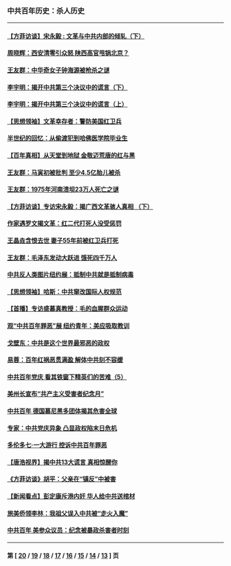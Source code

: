 ### 中共百年历史：杀人历史
---
#### [【方菲访谈】宋永毅 : 文革与中共内部的倾轧（下）](../../pages/nf1176106/n13486836.md?04120430) 
#### [周晓辉：西安清零引众怒 陕西高官甩锅北京？](../../pages/nf1176106/n13484627.md?04120430) 
#### [王友群：中华奇女子钟海源被枪杀之谜](../../pages/nf1176106/n13430555.md?04120430) 
#### [李宇明：揭开中共第三个决议中的谎言（下）](../../pages/nf1176106/n13389389.md?04120430) 
#### [李宇明：揭开中共第三个决议中的谎言（上）](../../pages/nf1176106/n13388697.md?04120430) 
#### [【思想领袖】文革幸存者：警防美国红卫兵](../../pages/nf1176106/n13339289.md?04120430) 
#### [半世纪的回忆：从偷渡犯到哈佛医学院毕业生](../../pages/nf1176106/n13345328.md?04120430) 
#### [【百年真相】从天堂到地狱 金敬迈荒唐的红与黑](../../pages/nf1176106/n13336995.md?04120430) 
#### [王友群：马寅初被批判 至少4.5亿胎儿被杀](../../pages/nf1176106/n13260313.md?04120430) 
#### [王友群：1975年河南溃坝23万人死亡之谜](../../pages/nf1176106/n13231576.md?04120430) 
#### [【方菲访谈】专访宋永毅：揭广西文革骇人真相 （下）](../../pages/nf1176106/n13209074.md?04120430) 
#### [作家遇罗文揭文革：红二代打死人没受惩罚](../../pages/nf1176106/n13205254.md?04120430) 
#### [王晶垚含恨去世 妻子55年前被红卫兵打死](../../pages/nf1176106/n13203590.md?04120430) 
#### [王友群：毛泽东发动大跃进 饿死四千万人](../../pages/nf1176106/n13177158.md?04120430) 
#### [中共反人类图片纽约展：抵制中共就是抵制病毒](../../pages/nf1176106/n13115371.md?04120430) 
#### [【思想领袖】哈斯：中共窜改国际人权规范](../../pages/nf1176106/n13053647.md?04120430) 
#### [【首播】专访盛慕真教授：毛的血腥群众运动](../../pages/nf1176106/n13091782.md?04120430) 
#### [观“中共百年罪恶”展 纽约青年：美应吸取教训](../../pages/nf1176106/n13085246.md?04120430) 
#### [戈壁东：中共是这个世界最邪恶的政权](../../pages/nf1176106/n13085641.md?04120430) 
#### [易蓉：百年红祸恶贯满盈 解体中共刻不容缓](../../pages/nf1176106/n13084455.md?04120430) 
#### [中共百年党庆 看其铁窗下精英们的苦难（5）](../../pages/nf1176106/n13076766.md?04120430) 
#### [美州长宣布“共产主义受害者纪念月”](../../pages/nf1176106/n13074024.md?04120430) 
#### [中共百年 德国慕尼黑多团体揭其危害全球](../../pages/nf1176106/n13068873.md?04120430) 
#### [专家：中共党庆异象 凸显政权陷末日危机](../../pages/nf1176106/n13067084.md?04120430) 
#### [多伦多七·一大游行 控诉中共百年罪恶](../../pages/nf1176106/n13062043.md?04120430) 
#### [【唐浩视界】揭中共13大谎言 真相惊醒你](../../pages/nf1176106/n13065208.md?04120430) 
#### [《方菲访谈》胡平：父亲在“镇反”中被害](../../pages/nf1176106/n13064114.md?04120430) 
#### [【新闻看点】彭定康斥港内奸 华人给中共送棺材](../../pages/nf1176106/n13064230.md?04120430) 
#### [旅美侨领李林：我祖父误入中共被“走火入魔”](../../pages/nf1176106/n13062777.md?04120430) 
#### [中共百年 美参众议员：纪念被暴政杀害者时刻](../../pages/nf1176106/n13063735.md?04120430) 

---
#### 第 [ [20](./20.md?04120430) / [19](./19.md?04120430) / [18](./18.md?04120430) / [17](./17.md?04120430) / [16](./16.md?04120430) / [15](./15.md?04120430) / [14](./14.md?04120430) / [13](./13.md?04120430) ] 页

